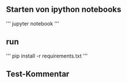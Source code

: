 
## Starten von ipython notebooks

'''
jupyter notebook
'''
## run
'''
pip install -r requirements.txt
'''

## Test-Kommentar
